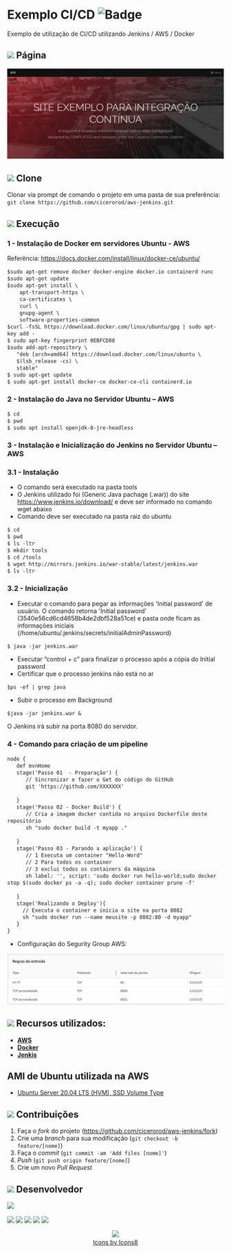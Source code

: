 # Exemplo CI/CD ![Badge](https://img.shields.io/badge/Status-Conclu%C3%ADdo-green)

Exemplo de utilização de CI/CD utilizando Jenkins / AWS / Docker

## <img src="https://img.icons8.com/ios-filled/20/000000/browser-window.png"/> Página

<p align="center">
  <img src="https://github.com/cicerorod/aws-jenkins/blob/master/images/Tela.PNG">
</p>

## ![](https://img.icons8.com/metro/20/000000/run-command.png) Clone

Clonar via prompt de comando o projeto em uma pasta de sua preferência: `git clone https://github.com/cicerorod/aws-jenkins.git`


## ![](https://img.icons8.com/metro/20/000000/run-command.png) Execução

### 1 - Instalação de Docker em servidores Ubuntu - AWS

Referência: https://docs.docker.com/install/linux/docker-ce/ubuntu/

```
$sudo apt-get remove docker docker-engine docker.io containerd runc
$sudo apt-get update
$sudo apt-get install \
    apt-transport-https \
    ca-certificates \
    curl \
    gnupg-agent \
    software-properties-common
$curl -fsSL https://download.docker.com/linux/ubuntu/gpg | sudo apt-key add -
$ sudo apt-key fingerprint 0EBFCD88
$sudo add-apt-repository \
   "deb [arch=amd64] https://download.docker.com/linux/ubuntu \
   $(lsb_release -cs) \
   stable"
$ sudo apt-get update
$ sudo apt-get install docker-ce docker-ce-cli containerd.io
```
### 2 - Instalação do Java no Servidor Ubuntu – AWS

```
$ cd 
$ pwd 
$ sudo apt install openjdk-8-jre-headless 
```
### 3 - Instalação e Inicialização do Jenkins no Servidor Ubuntu – AWS

### 3.1 - Instalação

-  O comando será executado na pasta tools
-  O Jenkins utilizado foi (Generic Java pachage (.war)) do site https://www.jenkins.io/download/ e deve ser informado no comando wget abaixo
-  Comando deve ser executado na pasta raiz do ubuntu

```
$ cd 
$ pwd
$ ls -ltr
$ mkdir tools
$ cd /tools
$ wget http://mirrors.jenkins.io/war-stable/latest/jenkins.war
$ ls -ltr
```
### 3.2 - Inicialização

- Executar o comando para pegar as informações 'Initial password' de usuário. O comando retorna 'Initial password' (3540e56cd6cd4658b4de2dbf528a51ce) e pasta onde ficam as informações iniciais (/home/ubuntu/.jenkins/secrets/initialAdminPassword)

```
$ java -jar jenkins.war
```

- Executar “control + c” para finalizar o processo após a cópia do Initial password
- Certificar que o processo jenkins não está no ar

```
$ps -ef | grep java
```

- Subir o processo em Background

```
$java -jar jenkins.war & 
```

O Jenkins irá subir na porta 8080 do servidor.


### 4 - Comando para criação de um pipeline 


```
node {
   def mvnHome
   stage('Passo 01  - Preparação') {      
      // Sincronizar e fazer o Get do código do GitHub
      git 'https://github.com/XXXXXXX'
     
   }
   stage('Passo 02 - Docker Build') {
      // Cria a imagem docker contida no arquivo Dockerfile deste repositório
      sh "sudo docker build -t myapp ."
      
   }
   stage('Passo 03 - Parando a aplicação') { 
      // 1 Executa um container "Hello-Word" 
      // 2 Para todos os container
      // 3 exclui todos os containers da máquina
      sh label: '', script: 'sudo docker run hello-world;sudo docker stop $(sudo docker ps -a -q); sudo docker container prune -f'
      
   }
   stage('Realizando o Deploy'){
     // Executa o container e inicia o site na porta 8082 
     sh "sudo docker run --name meusite -p 8082:80 -d myapp"  
   }
}
```
- Configuração do Segurity Group AWS:

<p align="center">
  <img src="https://github.com/cicerorod/aws-jenkins/blob/master/images/SecurityGroups.PNG">
  
</p>

## ![](https://img.icons8.com/ios-filled/20/000000/hammer.png) Recursos utilizados:

- **[AWS](https://aws.amazon.com/pt/console/)**
- **[Docker](https://www.npmjs.com/package/axios)**
- **[Jenkis](https://www.npmjs.com/package/react-countup)**



## AMI de Ubuntu utilizada na AWS

+ [Ubuntu Server 20.04 LTS (HVM), SSD Volume Type](ami-01237fce26136c8cc)


## ![](https://img.icons8.com/ios-glyphs/20/000000/pull-request.png) Contribuições

1. Faça o _fork_ do projeto (<https://github.com/cicerorod/aws-jenkins/fork>)
2. Crie uma _branch_ para sua modificação (`git checkout -b feature/[nome]`)
3. Faça o _commit_ (`git commit -am 'Add files [nome]'`)
4. _Push_ (`git push origin feature/[nome]`)
5. Crie um novo _Pull Request_


## ![](https://img.icons8.com/ios-glyphs/22/000000/code-file.png) Desenvolvedor

<img src="https://avatars.githubusercontent.com/cicerorod" width=115>

[![](https://img.icons8.com/fluent/30/000000/github.png)](https://github.com/cicerorod)
[![](https://img.icons8.com/metro/25/000000/linkedin.png)](https://www.linkedin.com/in/c%C3%ADcero-rodrigues-89623784/)
[![](https://img.icons8.com/metro/25/000000/facebook.png)](https://www.facebook.com/cicero.rodrigues.90834)
[![](https://img.icons8.com/material-rounded/29/000000/instagram-new.png)](https://www.instagram.com/cicero_rod/)
[![](https://img.icons8.com/metro/26/000000/email.png)](mailto:cicerorod@gmail.com)

<p align="center">
  <img src="https://img.icons8.com/wired/32/000000/icons8-new-logo.png" >
  </br>
  <a href="https://icons8.com/icon/">Icons by Icons8</a>
  
</p>


<!--
[nodejs]: https://nodejs.org/
[yarn]: https://yarnpkg.com/
[repo]:https://github.com/cicerorod/igti-fullstack-mod3-react-paises
-->
